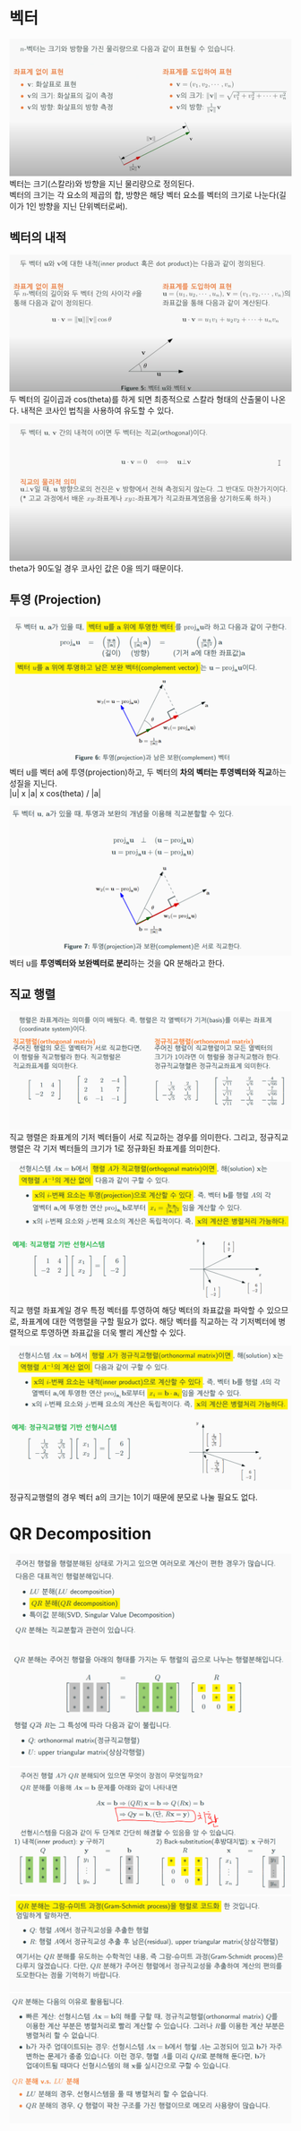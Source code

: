# 벡터
![img_20.png](../images/img_20.png)  
벡터는 크기(스칼라)와 방향을 지닌 물리량으로 정의된다.  
벡터의 크기는 각 요소의 제곱의 합, 방향은 해당 벡터 요소를 벡터의 크기로 나눈다(길이가 1인 방향을 지닌 단위벡터로써).  

## 벡터의 내적
![img_21.png](../images/img_21.png)  
두 벡터의 길이곱과 cos(theta)를 하게 되면 최종적으로 스칼라 형태의 산출물이 나온다. 내적은 코사인 법칙을 사용하여 유도할 수 있다.  

![img_22.png](../images/img_22.png)  
theta가 90도일 경우 코사인 값은 0을 띄기 때문이다.  

## 투영 (Projection)
![img.png](../images2/img.png)  
벡터 u를 벡터 a에 투영(projection)하고, 두 벡터의 **차의 벡터는 투영벡터와 직교**하는 성질을 지닌다.  
|u| x |a| x cos(theta) / |a|

![img_1.png](../images2/img_1.png)  
벡터 u를 **투영벡터와 보완벡터로 분리**하는 것을 QR 분해라고 한다.  

## 직교 행렬  
![img_2.png](../images2/img_2.png)  
직교 행렬은 좌표계의 기저 벡터들이 서로 직교하는 경우를 의미한다. 
그리고, 정규직교행렬은 각 기저 벡터들의 크기가 1로 정규화된 좌표계를 의미한다.  

![img_3.png](../images2/img_3.png)  
직교 행렬 좌표계일 경우 특정 벡터를 투영하여 해당 벡터의 좌표값을 파악할 수 있으므로, 좌표계에 대한 역행렬을 구할 필요가 없다.
해당 벡터를 직교하는 각 기저벡터에 병렬적으로 투영하면 좌표값을 더욱 빨리 계산할 수 있다.  

![img_4.png](../images2/img_4.png)  
정규직교행렬의 경우 벡터 a의 크기는 1이기 때문에 분모로 나눌 필요도 없다.  

# QR Decomposition  
![img_5.png](../images2/img_5.png)  
![img_6.png](../images2/img_6.png)  
![img_7.png](../images2/img_7.png)  
![img_8.png](../images2/img_8.png)  
![img_9.png](../images2/img_9.png)  
